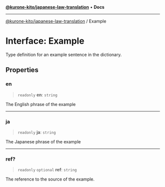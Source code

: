 [**@kurone-kito/japanese-law-translation**](../README.md) • **Docs**

***

[@kurone-kito/japanese-law-translation](../globals.md) / Example

# Interface: Example

Type definition for an example sentence in the dictionary.

## Properties

### en

> `readonly` **en**: `string`

The English phrase of the example

***

### ja

> `readonly` **ja**: `string`

The Japanese phrase of the example

***

### ref?

> `readonly` `optional` **ref**: `string`

The reference to the source of the example.
